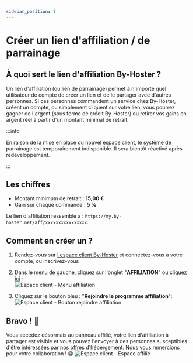 ```yaml
---
sidebar_position: 1
---
```


# Créer un lien d'affiliation / de parrainage

## À quoi sert le lien d'affiliation By-Hoster ?
Un lien d'affiliation (ou lien de parrainage) permet à n'importe quel utilisateur de compte de créer un lien et de le partager avec d'autres personnes. Si ces personnes commandent un service chez By-Hoster, créent un compte, ou simplement cliquent sur votre lien, vous pourrez gagner de l'argent (sous forme de crédit By-Hoster) ou retirer vos gains en argent réel à partir d'un montant minimal de retrait.

:::info

En raison de la mise en place du nouvel espace client, le système de parrainage est temporairement indisponible. Il sera bientôt réactivé après redéveloppement.

:::

## Les chiffres
- Montant minimum de retrait : **15,00 €**
- Gain sur chaque commande : **5 %**

Le lien d'affiliation ressemble à : `https://my.by-hoster.net/aff/xxxxxxxxxxxxxxxx`.

## Comment en créer un ?
1) Rendez-vous sur [l'espace client By-Hoster](https://client.by-hoster.net/client) et connectez-vous à votre compte, ou inscrivez-vous
2) Dans le menu de gauche, cliquez sur l'onglet "**AFFILIATION**" ou [cliquez ici](https://my.by-hoster.net/client/affiliate) :   
   ![Espace client - Menu affiliation](https://github.com/By-Hoster/byhoster-docs/assets/69022745/3d06b329-685d-4c3a-b74a-a580deeb6653)

3) Cliquez sur le bouton bleu : "**Rejoindre le programme affiliation**":
   ![Espace client - Bouton rejoindre affiliation](https://github.com/By-Hoster/byhoster-docs/assets/69022745/b2b2a056-2dd8-495b-a59c-2e53e7f3eac9)


## Bravo ! 👏
Vous accédez désormais au panneau affilié, votre lien d'affiliation à partager est visible et vous pouvez l'envoyer à des personnes susceptibles d'être intéressées par nos offres d'hébergement. Nous vous remercions pour votre collaboration ! 😀
![Espace client - Espace affilié](https://github.com/By-Hoster/byhoster-docs/assets/69022745/2d9841ab-cf1c-44db-81a0-d4412d1391d8)


